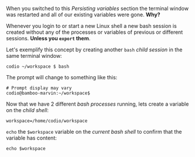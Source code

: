 When you switched to this _Persisting variables_ section the terminal window was restarted and all of our existing variables were gone. __Why?__

Whenever you login to or start a new Linux shell a new bash session is created without any of the processes or variables of previous or different sessions. __Unless you `export` them__. 

Let's exemplify this concept by creating another `bash` _child session_ in the same terminal window:

```
codio ~/workspace $ bash
```

The prompt will change to something like this:

```
# Prompt display may vary
codio@bamboo-marvin:~/workspace$
```

Now that we have 2 different _bash processes_ running, lets create a variable on the _child shell_:

```
workspace=/home/codio/workspace
```

`echo` the `$workspace` variable on the _current bash shell_ to confirm that the variable has content: 

```
echo $workspace
```